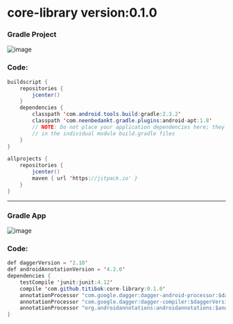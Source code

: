 # core-library      version:0.1.0
### Gradle Project<br />
![image](https://cloud.githubusercontent.com/assets/18477507/26273358/08971f76-3d59-11e7-9dbf-9ce2dc0a014b.png)
### Code:
```java
buildscript {
    repositories {
        jcenter()
    }
    dependencies {
        classpath 'com.android.tools.build:gradle:2.3.2'
        classpath 'com.neenbedankt.gradle.plugins:android-apt:1.8'
        // NOTE: Do not place your application dependencies here; they belong
        // in the individual module build.gradle files
    }
}

allprojects {
    repositories {
        jcenter()
        maven { url 'https://jitpack.io' }
    }
}
```
----------------------------------------------------------------------------------------------------------------------------
### Gradle App<br />
![image](https://cloud.githubusercontent.com/assets/18477507/26272502/4970efb4-3d44-11e7-9338-e8183929df57.png)
### Code:
```java
def daggerVersion = '2.10'
def androidAnnotationVersion = '4.2.0'
dependencies {
    testCompile 'junit:junit:4.12'
    compile 'com.github.titibok:core-library:0.1.0'
    annotationProcessor "com.google.dagger:dagger-android-processor:$daggerVersion"
    annotationProcessor "com.google.dagger:dagger-compiler:$daggerVersion"
    annotationProcessor "org.androidannotations:androidannotations:$androidAnnotationVersion"
}
```
